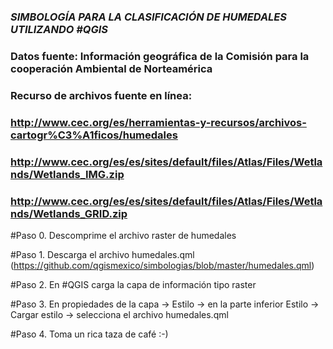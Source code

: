 ### ***SIMBOLOGÍA PARA LA CLASIFICACIÓN DE HUMEDALES UTILIZANDO #QGIS***
### Datos fuente: Información geográfica de la Comisión para la cooperación Ambiental de Norteamérica
### Recurso de archivos fuente en línea: 
### http://www.cec.org/es/herramientas-y-recursos/archivos-cartogr%C3%A1ficos/humedales
### http://www.cec.org/es/es/sites/default/files/Atlas/Files/Wetlands/Wetlands_IMG.zip
### http://www.cec.org/es/es/sites/default/files/Atlas/Files/Wetlands/Wetlands_GRID.zip

#Paso 0. Descomprime el archivo raster de humedales

#Paso 1. Descarga el archivo humedales.qml (https://github.com/qgismexico/simbologias/blob/master/humedales.qml)

#Paso 2. En #QGIS carga la capa de información tipo raster

#Paso 3. En propiedades de la capa -> Estilo -> en la parte inferior Estilo -> Cargar estilo -> selecciona el archivo humedales.qml

#Paso 4. Toma un rica taza de café :-)

